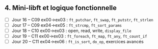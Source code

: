 ## 4. **Mini-libft et logique fonctionnelle**

* [ ] Jour 16 – C09 ex00→ex03 : `ft_putchar`, `ft_swap`, `ft_putstr`, `ft_strlen`
* [ ] Jour 17 – C09 ex04→ex05 : `ft_strcmp`, `ft_sort_params`
* [ ] Jour 18 – C10 ex00→ex03 : open, read, write, `display_file`
* [ ] Jour 19 – C11 ex00→ex03 : `ft_foreach`, `ft_map`, `ft_any`, `ft_count_if`
* [ ] Jour 20 – C11 ex04→ex06 : `ft_is_sort`, `do_op`, exercices avancés
